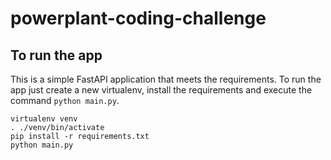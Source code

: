 # powerplant-coding-challenge


## To run the app

This is a simple FastAPI application that meets the requirements. To run the app just create a new virtualenv, install the requirements and execute the command `python main.py`.

```commandline
virtualenv venv
. ./venv/bin/activate
pip install -r requirements.txt
python main.py
```
